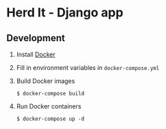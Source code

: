 # Herd It - Django app

## Development

1. Install [Docker](https://www.docker.com/products/overview)

2. Fill in environment variables in `docker-compose.yml`

3. Build Docker images

	`$ docker-compose build`

4. Run Docker containers

	`$ docker-compose up -d`
